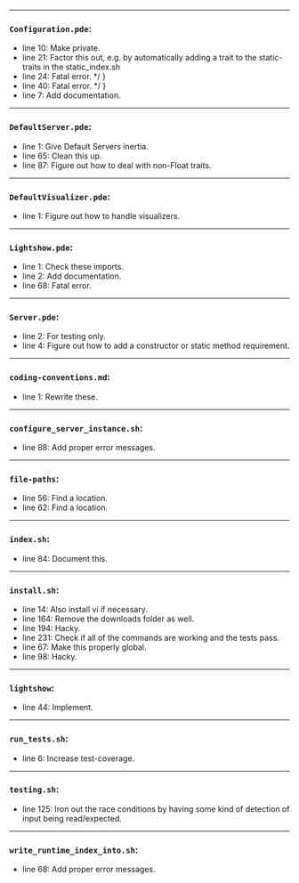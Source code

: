 
---
### `Configuration.pde`:
* line 10: Make private.
* line 21: Factor this out, e.g. by automatically adding a trait to the static-traits in the static_index.sh
* line 24: Fatal error. */ }
* line 40: Fatal error. */ }
* line 7: Add documentation.
---
### `DefaultServer.pde`:
* line 1: Give Default Servers inertia.
* line 65: Clean this up.
* line 87: Figure out how to deal with non-Float traits.
---
### `DefaultVisualizer.pde`:
* line 1: Figure out how to handle visualizers.
---
### `Lightshow.pde`:
* line 1: Check these imports.
* line 2: Add documentation.
* line 68: Fatal error.
---
### `Server.pde`:
* line 2: For testing only.
* line 4: Figure out how to add a constructor or static method requirement.
---
### `coding-conventions.md`:
* line 1: Rewrite these.
---
### `configure_server_instance.sh`:
* line 88: Add proper error messages.
---
### `file-paths`:
* line 56: Find a location.
* line 62: Find a location.
---
### `index.sh`:
* line 84: Document this.
---
### `install.sh`:
* line 14: Also install vi if necessary.
* line 164: Remove the downloads folder as well.
* line 194: Hacky.
* line 231: Check if all of the commands are working and the tests pass.
* line 67: Make this properly global.
* line 98: Hacky.
---
### `lightshow`:
* line 44: Implement.
---
### `run_tests.sh`:
* line 6: Increase test-coverage.
---
### `testing.sh`:
* line 125: Iron out the race conditions by having some kind of detection of input being read/expected.
---
### `write_runtime_index_into.sh`:
* line 68: Add proper error messages.
